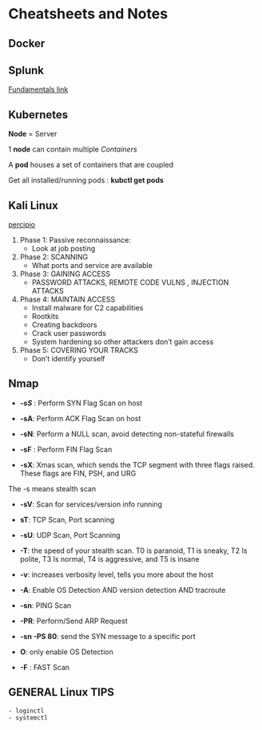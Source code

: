 # Cheatsheets and Notes

## Docker

## Splunk
[Fundamentals link](https://www.splunk.com/en_us/training/splunk-fundamentals.html)

## Kubernetes

**Node** = Server

1 **node** can contain multiple _Containers_

A **pod** houses a set of containers that are coupled

Get all installed/running pods : **kubctl get pods**

## Kali Linux
[percipio](https://lockheedmartin.percipio.com/search?q=pentest)

1. Phase 1: Passive reconnaissance:
	- Look at job posting
2.  Phase 2: SCANNING
	- What ports and service are available
3. Phase 3: GAINING ACCESS
	- PASSWORD ATTACKS, REMOTE CODE VULNS , INJECTION ATTACKS
4. Phase 4: MAINTAIN ACCESS
	- Install malware for C2 capabilities
	- Rootkits
	- Creating backdoors
	- Crack user passwords
	- System hardening so other attackers don’t gain access
5. Phase 5: COVERING YOUR TRACKS
    - Don’t identify yourself

## Nmap

- ***-sS*** : Perform  SYN Flag Scan  on host 

- **-sA**: Perform ACK Flag Scan  on host

- **-sN**: Perform a NULL scan, avoid detecting non-stateful firewalls

- **-sF** : Perform  FIN Flag Scan

- **-sX**: Xmas scan, which sends the TCP segment with three flags raised. These flags are FIN, PSH, and URG

The -s means stealth scan

 - **-sV**: Scan for services/version info running

 - **sT**: TCP Scan, Port scanning

 - **-sU**: UDP Scan, Port Scanning

 - **-T**:  the speed of your stealth scan. T0 is paranoid, T1 is sneaky, T2 Is polite, T3 Is normal, T4 is aggressive, and T5 is insane

 - **-v**: increases verbosity level, tells you more about the host

 - **-A**: Enable OS Detection AND version detection AND tracroute

 - **-sn**: PING Scan

 - **-PR**: Perform/Send ARP Request

 - **-sn -PS 80**:    send the SYN message to a specific port

 - **O**: only enable OS Detection

  - **-F** : FAST Scan

  ## GENERAL Linux TIPS

    - loginctl
    - systemctl

